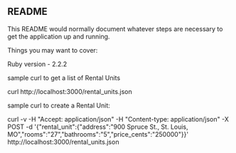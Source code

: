 ## README

This README would normally document whatever steps are necessary to get the
application up and running.

Things you may want to cover:

Ruby version - 2.2.2

sample curl to get a list of Rental Units

curl http://localhost:3000/rental_units.json

sample curl to create a Rental Unit:

curl -v -H "Accept: application/json" -H "Content-type: application/json" -X POST -d '{"rental_unit":{"address":"900 Spruce St., St. Louis, MO","rooms":"27","bathrooms":"5","price_cents":"250000"}}'  http://localhost:3000/rental_units.json
